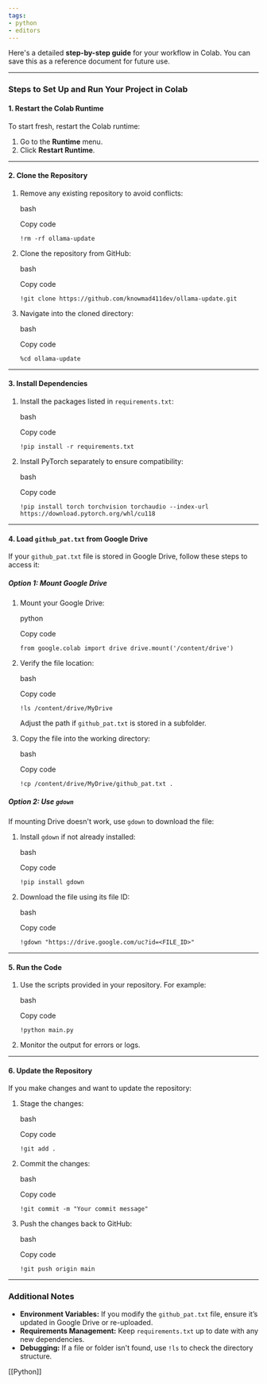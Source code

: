 ```yaml
---
tags:
- python
- editors
---
```


Here's a detailed **step-by-step guide** for your workflow in Colab. You can save this as a reference document for future use.

---

### **Steps to Set Up and Run Your Project in Colab**

#### **1. Restart the Colab Runtime**

To start fresh, restart the Colab runtime:

1. Go to the **Runtime** menu.
2. Click **Restart Runtime**.

---

#### **2. Clone the Repository**

1. Remove any existing repository to avoid conflicts:

    bash

    Copy code

    `!rm -rf ollama-update`

2. Clone the repository from GitHub:

    bash

    Copy code

    `!git clone https://github.com/knowmad411dev/ollama-update.git`

3. Navigate into the cloned directory:

    bash

    Copy code

    `%cd ollama-update`

---

#### **3. Install Dependencies**

1. Install the packages listed in `requirements.txt`:

    bash

    Copy code

    `!pip install -r requirements.txt`

2. Install PyTorch separately to ensure compatibility:

    bash

    Copy code

    `!pip install torch torchvision torchaudio --index-url https://download.pytorch.org/whl/cu118`

---

#### **4. Load `github_pat.txt` from Google Drive**

If your `github_pat.txt` file is stored in Google Drive, follow these steps to access it:

##### **Option 1: Mount Google Drive**

1. Mount your Google Drive:

    python

    Copy code

    `from google.colab import drive drive.mount('/content/drive')`

2. Verify the file location:

    bash

    Copy code

    `!ls /content/drive/MyDrive`

    Adjust the path if `github_pat.txt` is stored in a subfolder.

3. Copy the file into the working directory:

    bash

    Copy code

    `!cp /content/drive/MyDrive/github_pat.txt .`

##### **Option 2: Use `gdown`**

If mounting Drive doesn't work, use `gdown` to download the file:

1. Install `gdown` if not already installed:

    bash

    Copy code

    `!pip install gdown`

2. Download the file using its file ID:

    bash

    Copy code

    `!gdown "https://drive.google.com/uc?id=<FILE_ID>"`

---

#### **5. Run the Code**

1. Use the scripts provided in your repository. For example:

    bash

    Copy code

    `!python main.py`

2. Monitor the output for errors or logs.

---

#### **6. Update the Repository**

If you make changes and want to update the repository:

1. Stage the changes:

    bash

    Copy code

    `!git add .`

2. Commit the changes:

    bash

    Copy code

    `!git commit -m "Your commit message"`

3. Push the changes back to GitHub:

    bash

    Copy code

    `!git push origin main`

---

### **Additional Notes**

- **Environment Variables:** If you modify the `github_pat.txt` file, ensure it’s updated in Google Drive or re-uploaded.
- **Requirements Management:** Keep `requirements.txt` up to date with any new dependencies.
- **Debugging:** If a file or folder isn't found, use `!ls` to check the directory structure.

[[Python]]